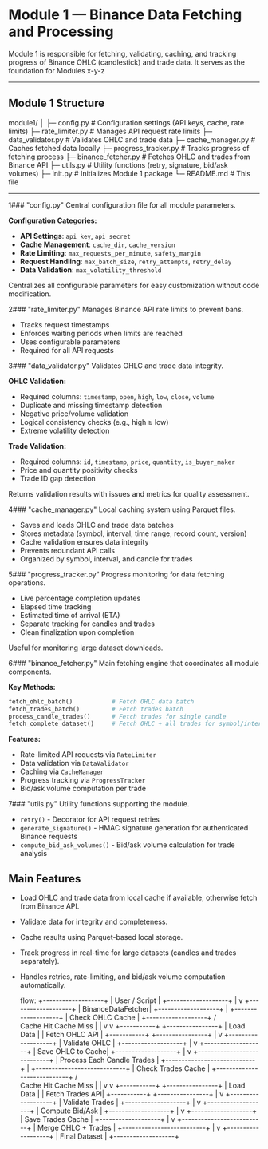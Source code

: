 # Module 1 — Binance Data Fetching and Processing

Module 1 is responsible for fetching, validating, caching, and tracking progress of Binance OHLC (candlestick) and trade data. It serves as the foundation for Modules x-y-z

---

## Module 1 Structure
module1/
│
├─ config.py # Configuration settings (API keys, cache, rate limits)
├─ rate_limiter.py # Manages API request rate limits
├─ data_validator.py # Validates OHLC and trade data
├─ cache_manager.py # Caches fetched data locally
├─ progress_tracker.py # Tracks progress of fetching process
├─ binance_fetcher.py # Fetches OHLC and trades from Binance API
├─ utils.py # Utility functions (retry, signature, bid/ask volumes)
├─ init.py # Initializes Module 1 package
└─ README.md # This file

---

1### "config.py"
Central configuration file for all module parameters.

**Configuration Categories:**
- **API Settings**: `api_key`, `api_secret`
- **Cache Management**: `cache_dir`, `cache_version`
- **Rate Limiting**: `max_requests_per_minute`, `safety_margin`
- **Request Handling**: `max_batch_size`, `retry_attempts`, `retry_delay`
- **Data Validation**: `max_volatility_threshold`

Centralizes all configurable parameters for easy customization without code modification.

2### "rate_limiter.py"
Manages Binance API rate limits to prevent bans.

- Tracks request timestamps
- Enforces waiting periods when limits are reached
- Uses configurable parameters
- Required for all API requests

3### "data_validator.py"
Validates OHLC and trade data integrity.

**OHLC Validation:**
- Required columns: `timestamp`, `open`, `high`, `low`, `close`, `volume`
- Duplicate and missing timestamp detection
- Negative price/volume validation
- Logical consistency checks (e.g., high ≥ low)
- Extreme volatility detection

**Trade Validation:**
- Required columns: `id`, `timestamp`, `price`, `quantity`, `is_buyer_maker`
- Price and quantity positivity checks
- Trade ID gap detection

Returns validation results with issues and metrics for quality assessment.

4### "cache_manager.py"
Local caching system using Parquet files.

- Saves and loads OHLC and trade data batches
- Stores metadata (symbol, interval, time range, record count, version)
- Cache validation ensures data integrity
- Prevents redundant API calls
- Organized by symbol, interval, and candle for trades

5### "progress_tracker.py"
Progress monitoring for data fetching operations.

- Live percentage completion updates
- Elapsed time tracking
- Estimated time of arrival (ETA)
- Separate tracking for candles and trades
- Clean finalization upon completion

Useful for monitoring large dataset downloads.

6### "binance_fetcher.py"
Main fetching engine that coordinates all module components.

**Key Methods:**
```python
fetch_ohlc_batch()           # Fetch OHLC data batch
fetch_trades_batch()         # Fetch trades batch
process_candle_trades()      # Fetch trades for single candle
fetch_complete_dataset()     # Fetch OHLC + all trades for symbol/interval
```

**Features:**
- Rate-limited API requests via `RateLimiter`
- Data validation via `DataValidator`
- Caching via `CacheManager`
- Progress tracking via `ProgressTracker`
- Bid/ask volume computation per trade

7### "utils.py"
Utility functions supporting the module.

- `retry()` - Decorator for API request retries
- `generate_signature()` - HMAC signature generation for authenticated Binance requests
- `compute_bid_ask_volumes()` - Bid/ask volume calculation for trade analysis



## Main Features

- Load OHLC and trade data from local cache if available, otherwise fetch from Binance API.
- Validate data for integrity and completeness.
- Cache results using Parquet-based local storage.
- Track progress in real-time for large datasets (candles and trades separately).
- Handles retries, rate-limiting, and bid/ask volume computation automatically.

  flow:
            +-------------------+
          |   User / Script   |
          +-------------------+
                    |
                    v
          +-------------------+
          | BinanceDataFetcher|
          +-------------------+
                    |
          +-------------------+
          | Check OHLC Cache  |
          +-------------------+
            /            \
      Cache Hit       Cache Miss
        |                 |
        v                 v
  +-----------+     +----------------+
  | Load Data |     | Fetch OHLC API |
  +-----------+     +----------------+
                        |
                        v
                +-------------------+
                | Validate OHLC     |
                +-------------------+
                        |
                        v
                +-------------------+
                | Save OHLC to Cache|
                +-------------------+
                        |
                        v
          +----------------------------+
          | Process Each Candle Trades |
          +----------------------------+
                        |
          +----------------------------+
          | Check Trades Cache         |
          +----------------------------+
            /            \
      Cache Hit       Cache Miss
        |                 |
        v                 v
  +-----------+     +----------------+
  | Load Data |     | Fetch Trades API|
  +-----------+     +----------------+
                        |
                        v
                +-------------------+
                | Validate Trades   |
                +-------------------+
                        |
                        v
                +-------------------+
                | Compute Bid/Ask   |
                +-------------------+
                        |
                        v
                +-------------------+
                | Save Trades Cache |
                +-------------------+
                        |
                        v
          +--------------------------+
          | Merge OHLC + Trades      |
          +--------------------------+
                        |
                        v
                +-------------------+
                | Final Dataset     |
                +-------------------+



  
